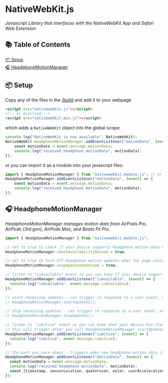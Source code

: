 # NativeWebKit.js
_Javascript Library that interfaces with the NativeWebKit App and Safari Web Extension_

## 📚 Table of Contents
[📦 Setup](#-setup)  
[🎧 HeadphoneMotionManager](#-headphonemotionmanager)

## 📦 Setup
Copy any of the files in the [/build](https://github.com/zakaton/NativeWebKit.js/tree/main/build) and add it to your webpage
```html
<script src="nativewebkit.js"></script>
<!-- or minified -->
<script src="nativewebkit.min.js"></script>
```

which adds a `NativeWebKit` object into the global scope:
```javascript
console.log("NativeWebKit is now available", NativeWebKit);
NativeWebKit.HeadphoneMotionManager.addEventListener("motionData", (event) => {
    const motionData = event.message.motionData;
    console.log("received headphone motionData", motionData);
});
```

or you can import it as a module into your javascript files:

```javascript
import { HeadphoneMotionManager } from "nativewebkit.module.js"; // or "nativewebkit.module.in.js"
HeadphoneMotionManager.addEventListener("motionData", (event) => {
    const motionData = event.message.motionData;
    console.log("received headphone motionData", motionData);
});
```

## 🎧 HeadphoneMotionManager
_HeadphoneMotionManager manages motion data from AirPods Pro, AirPods (3rd gen), AirPods Max, and Beats Fit Pro._

```javascript
import { HeadphoneMotionManager } from "nativewebkit.module.js";

// set to true to check if your device supports headphone motion data on webpage load
HeadphoneMotionManager.checkAvailabilityOnLoad = true;

// set to true to turn off headphone motion updates when the page closes/reloads/redirects
HeadphoneMotionManager.stopUpdatesOnUnload = true;

// listen to "isAvailable" event so you can know if your device supports headphone motion data
HeadphoneMotionManager.addEventListener("isAvailable", (event) => {
  console.log("isAvailable", event.message.isAvailable);
});

// start receiving updates - can trigger in response to a user event, or automatically in the "isAvailable" event
// HeadphoneMotionManager.startUpdates();

// stop receiving updates - can trigger in response to a user event, or you can set HeadphoneMotionManager.stopUpdatesOnUnload to false to stop automatically when the webpage leaves
// HeadphoneMotionManager.stopUpdates();

// listen to "isActive" event so you can know when your device has started/stopped receiving headphone motion data
// this will trigger after you call HeadphoneMotionManager.startUpdates or HeadphoneMotionManager.stopUpdates, assuming "isActive" changes state
HeadphoneMotionManager.addEventListener("isActive", (event) => {
  console.log("isActive", event.message.isActive);
});

// the part you care about - triggers when new headphone motion data is available
HeadphoneMotionManager.addEventListener("motionData", (event) => {
  const motionData = event.message.motionData;
  console.log("received headphone motionData", motionData);
  const {timestamp, sensorLocation, quaternion, euler, userAcceleration, gravity, rotationRate} = motionData;
});
```
